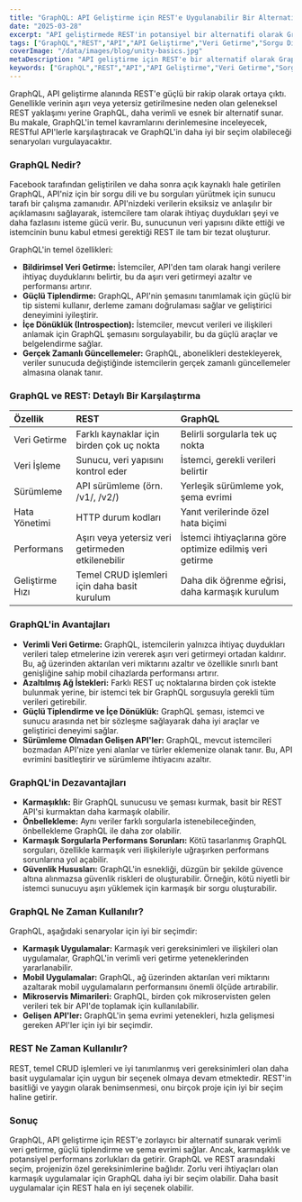 ```yaml
---
title: "GraphQL: API Geliştirme için REST'e Uygulanabilir Bir Alternatif mi?"
date: "2025-03-28"
excerpt: "API geliştirmede REST'in potansiyel bir alternatifi olarak GraphQL'i keşfedin. Verimli veri getirme ve yönetimi için RESTful mimarilerle karşılaştırarak avantajlarını, dezavantajlarını ve kullanım durumlarını keşfedin."
tags: ["GraphQL","REST","API","API Geliştirme","Veri Getirme","Sorgu Dili"]
coverImage: "/data/images/blog/unity-basics.jpg"
metaDescription: "API geliştirme için REST'e bir alternatif olarak GraphQL'i keşfedin. Avantajlarını, dezavantajlarını ve optimal kullanım durumlarını anlayın. Veri getirme, performans ve API evrimi hakkında bilgi edinin."
keywords: ["GraphQL","REST","API","API Geliştirme","Veri Getirme","Sorgu Dili","Şema","Aşırı Getirme","Yetersiz Getirme"]
---
```


GraphQL, API geliştirme alanında REST'e güçlü bir rakip olarak ortaya çıktı. Genellikle verinin aşırı veya yetersiz getirilmesine neden olan geleneksel REST yaklaşımı yerine GraphQL, daha verimli ve esnek bir alternatif sunar. Bu makale, GraphQL'in temel kavramlarını derinlemesine inceleyecek, RESTful API'lerle karşılaştıracak ve GraphQL'in daha iyi bir seçim olabileceği senaryoları vurgulayacaktır.

### GraphQL Nedir?

Facebook tarafından geliştirilen ve daha sonra açık kaynaklı hale getirilen GraphQL, API'niz için bir sorgu dili ve bu sorguları yürütmek için sunucu tarafı bir çalışma zamanıdır. API'nizdeki verilerin eksiksiz ve anlaşılır bir açıklamasını sağlayarak, istemcilere tam olarak ihtiyaç duydukları şeyi ve daha fazlasını isteme gücü verir. Bu, sunucunun veri yapısını dikte ettiği ve istemcinin bunu kabul etmesi gerektiği REST ile tam bir tezat oluşturur.

GraphQL'in temel özellikleri:

*   **Bildirimsel Veri Getirme:** İstemciler, API'den tam olarak hangi verilere ihtiyaç duyduklarını belirtir, bu da aşırı veri getirmeyi azaltır ve performansı artırır.
*   **Güçlü Tiplendirme:** GraphQL, API'nin şemasını tanımlamak için güçlü bir tip sistemi kullanır, derleme zamanı doğrulaması sağlar ve geliştirici deneyimini iyileştirir.
*   **İçe Dönüklük (Introspection):** İstemciler, mevcut verileri ve ilişkileri anlamak için GraphQL şemasını sorgulayabilir, bu da güçlü araçlar ve belgelendirme sağlar.
*   **Gerçek Zamanlı Güncellemeler:** GraphQL, abonelikleri destekleyerek, veriler sunucuda değiştiğinde istemcilerin gerçek zamanlı güncellemeler almasına olanak tanır.

### GraphQL ve REST: Detaylı Bir Karşılaştırma

| Özellik             | REST                                          | GraphQL                                        |
| :------------------ | :-------------------------------------------- | :---------------------------------------------- |
| Veri Getirme        | Farklı kaynaklar için birden çok uç nokta     | Belirli sorgularla tek uç nokta                |
| Veri İşleme         | Sunucu, veri yapısını kontrol eder            | İstemci, gerekli verileri belirtir               |
| Sürümleme           | API sürümleme (örn. /v1/, /v2/)               | Yerleşik sürümleme yok, şema evrimi           |
| Hata Yönetimi       | HTTP durum kodları                              | Yanıt verilerinde özel hata biçimi              |
| Performans          | Aşırı veya yetersiz veri getirmeden etkilenebilir | İstemci ihtiyaçlarına göre optimize edilmiş veri getirme |
| Geliştirme Hızı   | Temel CRUD işlemleri için daha basit kurulum   | Daha dik öğrenme eğrisi, daha karmaşık kurulum  |

### GraphQL'in Avantajları

*   **Verimli Veri Getirme:** GraphQL, istemcilerin yalnızca ihtiyaç duydukları verileri talep etmelerine izin vererek aşırı veri getirmeyi ortadan kaldırır. Bu, ağ üzerinden aktarılan veri miktarını azaltır ve özellikle sınırlı bant genişliğine sahip mobil cihazlarda performansı artırır.
*   **Azaltılmış Ağ İstekleri:** Farklı REST uç noktalarına birden çok istekte bulunmak yerine, bir istemci tek bir GraphQL sorgusuyla gerekli tüm verileri getirebilir.
*   **Güçlü Tiplendirme ve İçe Dönüklük:** GraphQL şeması, istemci ve sunucu arasında net bir sözleşme sağlayarak daha iyi araçlar ve geliştirici deneyimi sağlar.
*   **Sürümleme Olmadan Gelişen API'ler:** GraphQL, mevcut istemcileri bozmadan API'nize yeni alanlar ve türler eklemenize olanak tanır. Bu, API evrimini basitleştirir ve sürümleme ihtiyacını azaltır.

### GraphQL'in Dezavantajları

*   **Karmaşıklık:** Bir GraphQL sunucusu ve şeması kurmak, basit bir REST API'si kurmaktan daha karmaşık olabilir.
*   **Önbellekleme:** Aynı veriler farklı sorgularla istenebileceğinden, önbellekleme GraphQL ile daha zor olabilir.
*   **Karmaşık Sorgularla Performans Sorunları:** Kötü tasarlanmış GraphQL sorguları, özellikle karmaşık veri ilişkileriyle uğraşırken performans sorunlarına yol açabilir.
*   **Güvenlik Hususları:** GraphQL'in esnekliği, düzgün bir şekilde güvence altına alınmazsa güvenlik riskleri de oluşturabilir. Örneğin, kötü niyetli bir istemci sunucuyu aşırı yüklemek için karmaşık bir sorgu oluşturabilir.

### GraphQL Ne Zaman Kullanılır?

GraphQL, aşağıdaki senaryolar için iyi bir seçimdir:

*   **Karmaşık Uygulamalar:** Karmaşık veri gereksinimleri ve ilişkileri olan uygulamalar, GraphQL'in verimli veri getirme yeteneklerinden yararlanabilir.
*   **Mobil Uygulamalar:** GraphQL, ağ üzerinden aktarılan veri miktarını azaltarak mobil uygulamaların performansını önemli ölçüde artırabilir.
*   **Mikroservis Mimarileri:** GraphQL, birden çok mikroservisten gelen verileri tek bir API'de toplamak için kullanılabilir.
*   **Gelişen API'ler:** GraphQL'in şema evrimi yetenekleri, hızla gelişmesi gereken API'ler için iyi bir seçimdir.

### REST Ne Zaman Kullanılır?

REST, temel CRUD işlemleri ve iyi tanımlanmış veri gereksinimleri olan daha basit uygulamalar için uygun bir seçenek olmaya devam etmektedir. REST'in basitliği ve yaygın olarak benimsenmesi, onu birçok proje için iyi bir seçim haline getirir.

### Sonuç

GraphQL, API geliştirme için REST'e zorlayıcı bir alternatif sunarak verimli veri getirme, güçlü tiplendirme ve şema evrimi sağlar. Ancak, karmaşıklık ve potansiyel performans zorlukları da getirir. GraphQL ve REST arasındaki seçim, projenizin özel gereksinimlerine bağlıdır. Zorlu veri ihtiyaçları olan karmaşık uygulamalar için GraphQL daha iyi bir seçim olabilir. Daha basit uygulamalar için REST hala en iyi seçenek olabilir.
    